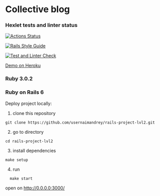 # Collective blog

### Hexlet tests and linter status

[![Actions Status](https://github.com/usernaimandrey/rails-project-lvl2/workflows/hexlet-check/badge.svg)](https://github.com/usernaimandrey/rails-project-lvl2/actions)

[![Rails Style Guide](https://img.shields.io/badge/code_style-rubocop-brightgreen.svg)](https://github.com/rubocop/rubocop-rails)

[![Test and Linter Check](https://github.com/usernaimandrey/rails-project-lvl2/actions/workflows/ruby.yml/badge.svg)](https://github.com/usernaimandrey/rails-project-lvl2/actions/workflows/ruby.yml)

[Demo on Heroku](https://shlyapnikov-blog.herokuapp.com/)

### Ruby 3.0.2

### Ruby on Rails 6

Deploy project locally:

1. clone this repository
  
  ```shell
  git clone https://github.com/usernaimandrey/rails-project-lvl2.git

  ```

2. go to directory

  ```shell
  cd rails-project-lvl2

  ```
  
3. install dependencies
  
  ```shell
  make setup

  ```

4. run

  ```shell
    make start
  ```

open on <http://0.0.0.0:3000/>
